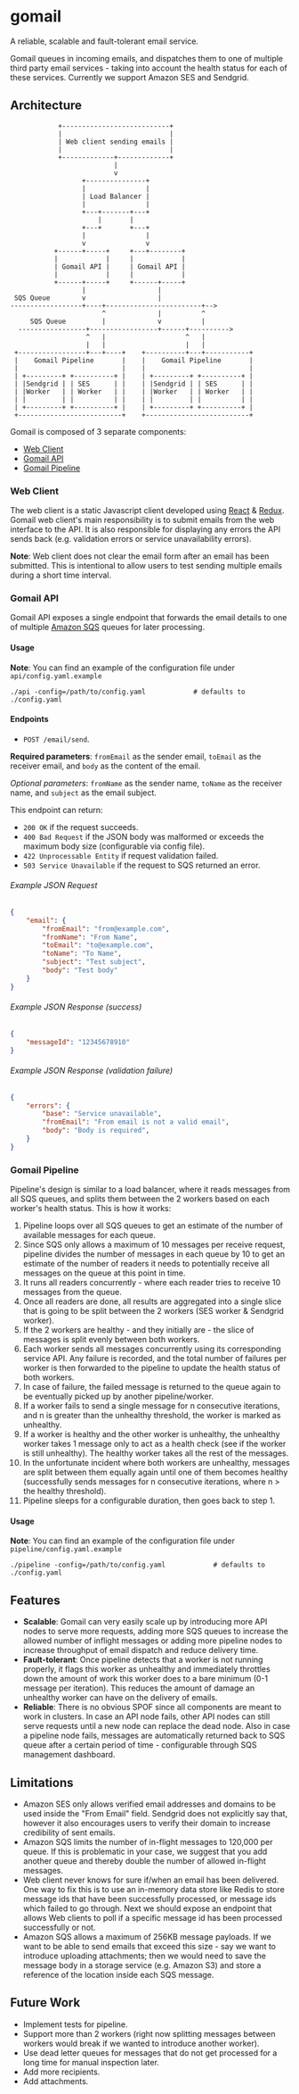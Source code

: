 # gomail

A reliable, scalable and fault-tolerant email service.

Gomail queues in incoming emails, and dispatches them to one of multiple third party email services - taking into account the health status for each of these services. Currently we support Amazon SES and Sendgrid.

## Architecture
```
            +---------------------------+
            |                           |
            | Web client sending emails |
            |                           |
            +-------------+-------------+
                          |
                          v
                  +---------------+
                  |               |
                  | Load Balancer |
                  |               |
                  +---+-------+---+                     
                      |       |
                  +---+       +---+
                  |               |
                  v               v
           +------+-----+     +---+--------+
           |            |     |            |
           | Gomail API |     | Gomail API |
           |            |     |            |
           +------+-----+     +------+-----+
                  |                  |
 SQS Queue        v                  |
------------------+----+------------------------+-->
                       ^             |          ^
     SQS Queue         |             v          |
  -----------------+-----------------+------+---------->
                   ^   |                    ^   |
                   |   |                    |   |
 +-----------------+---+----+    +----------+---+-----------+
 |    Gomail Pipeline       |    |    Gomail Pipeline       |
 |                          |    |                          |
 | +---------+ +----------+ |    | +---------+ +----------+ |
 | |Sendgrid | | SES      | |    | |Sendgrid | | SES      | |
 | |Worker   | | Worker   | |    | |Worker   | | Worker   | |
 | |         | |          | |    | |         | |          | |
 | +---------+ +----------+ |    | +---------+ +----------+ |
 +--------------------------+    +--------------------------+
```
Gomail is composed of 3 separate components:

* [Web Client](#web-client)
* [Gomail API](#gomail-api)
* [Gomail Pipeline](#gomail-pipeline)

### Web Client

The web client is a static Javascript client developed using [React](https://facebook.github.io/react/) & [Redux](http://redux.js.org/). Gomail web client's main responsibility is to submit emails from the web interface to the API. It is also responsible for displaying any errors the API sends back (e.g. validation errors or service unavailability errors).

**Note**: Web client does not clear the email form after an email has been submitted. This is intentional to allow users to test sending multiple emails during a short time interval.

### Gomail API

Gomail API exposes a single endpoint that forwards the email details to one of multiple [Amazon SQS](https://aws.amazon.com/sqs/) queues for later processing.

#### Usage

**Note**: You can find an example of the configuration file under `api/config.yaml.example`

``` shell
./api -config=/path/to/config.yaml            # defaults to ./config.yaml

```

#### Endpoints

* `POST /email/send`.

**Required parameters**: `fromEmail` as the sender email, `toEmail` as the receiver email, and `body` as the content of the email.

_Optional parameters_: `fromName` as the sender name, `toName` as the receiver name, and `subject` as the email subject.

This endpoint can return:

* `200 OK` if the request succeeds.
* `400 Bad Request` if the JSON body was malformed or exceeds the maximum body size (configurable via config file).
* `422 Unprocessable Entity` if request validation failed.
* `503 Service Unavailable` if the request to SQS returned an error.

###### Example JSON Request
``` json
{
    "email": {
        "fromEmail": "from@example.com",
        "fromName": "From Name",
        "toEmail": "to@example.com",
        "toName": "To Name",
        "subject": "Test subject",
        "body": "Test body"
    }
}
```

###### Example JSON Response (success)
``` json
{
    "messageId": "12345678910"
}
```

###### Example JSON Response (validation failure)
``` json
{
    "errors": {
        "base": "Service unavailable",
        "fromEmail": "From email is not a valid email",
        "body": "Body is required",
    }
}
```

### Gomail Pipeline

Pipeline's design is similar to a load balancer, where it reads messages from all SQS queues, and splits them between the 2 workers based on each worker's health status. This is how it works:

1. Pipeline loops over all SQS queues to get an estimate of the number of available messages for each queue.
2. Since SQS only allows a maximum of 10 messages per receive request, pipeline divides the number of messages in each queue by 10 to get an estimate of the number of readers it needs to potentially receive all messages on the queue at this point in time.
3. It runs all readers concurrently - where each reader tries to receive 10 messages from the queue.
4. Once all readers are done, all results are aggregated into a single slice that is going to be split between the 2 workers (SES worker & Sendgrid worker).
5. If the 2 workers are healthy - and they initially are - the slice of messages is split evenly between both workers.
6. Each worker sends all messages concurrently using its corresponding service API. Any failure is recorded, and the total number of failures per worker is then forwarded to the pipeline to update the health status of both workers.
7. In case of failure, the failed message is returned to the queue again to be eventually picked up by another pipeline/worker.
8. If a worker fails to send a single message for n consecutive iterations, and n is greater than the unhealthy threshold, the worker is marked as unhealthy.
9. If a worker is healthy and the other worker is unhealthy, the unhealthy worker takes 1 message only to act as a health check (see if the worker is still unhealthy). The healthy worker takes all the rest of the messages.
10. In the unfortunate incident where both workers are unhealthy, messages are split between them equally again until one of them becomes healthy (successfully sends messages for n consecutive iterations, where n > the healthy threshold).
11. Pipeline sleeps for a configurable duration, then goes back to step 1.

#### Usage

**Note**: You can find an example of the configuration file under `pipeline/config.yaml.example`

``` shell
./pipeline -config=/path/to/config.yaml            # defaults to ./config.yaml

```

## Features

* **Scalable**: Gomail can very easily scale up by introducing more API nodes to serve more requests, adding more SQS queues to increase the allowed number of inflight messages or adding more pipeline nodes to increase throughput of email dispatch and reduce delivery time.
* **Fault-tolerant**: Once pipeline detects that a worker is not running properly, it flags this worker as unhealthy and immediately throttles down the amount of work this worker does to a bare minimum (0-1 message per iteration). This reduces the amount of damage an unhealthy worker can have on the delivery of emails.
* **Reliable**: There is no obvious SPOF since all components are meant to work in clusters. In case an API node fails, other API nodes can still serve requests until a new node can replace the dead node. Also in case a pipeline node fails, messages are automatically returned back to SQS queue after a certain period of time - configurable through SQS management dashboard.

## Limitations

* Amazon SES only allows verified email addresses and domains to be used inside the "From Email" field. Sendgrid does not explicitly say that, however it also encourages users to verify their domain to increase credibility of sent emails.
* Amazon SQS limits the number of in-flight messages to 120,000 per queue. If this is problematic in your case, we suggest that you add another queue and thereby double the number of allowed in-flight messages.
* Web client never knows for sure if/when an email has been delivered. One way to fix this is to use an in-memory data store like Redis to store message ids that have been successfully processed, or message ids which failed to go through. Next we should expose an endpoint that allows Web clients to poll if a specific message id has been processed successfully or not.
* Amazon SQS allows a maximum of 256KB message payloads. If we want to be able to send emails that exceed this size - say we want to introduce uploading attachments; then we would need to save the message body in a storage service (e.g. Amazon S3) and store a reference of the location inside each SQS message.

## Future Work

* Implement tests for pipeline.
* Support more than 2 workers (right now splitting messages between workers would break if we wanted to introduce another worker).
* Use dead letter queues for messages that do not get processed for a long time for manual inspection later.
* Add more recipients.
* Add attachments.
